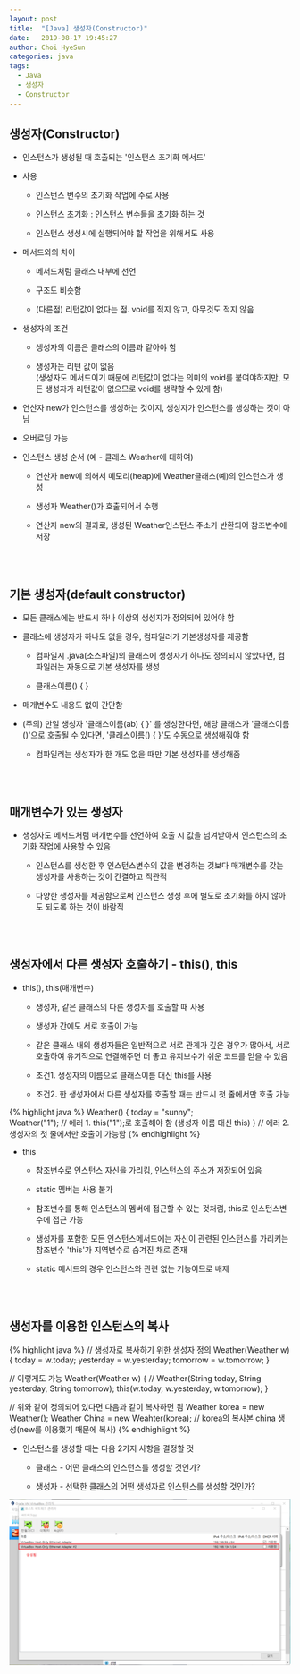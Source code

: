 ```yaml
---
layout: post
title:  "[Java] 생성자(Constructor)"
date:   2019-08-17 19:45:27
author: Choi HyeSun
categories: java
tags:
  - Java
  - 생성자
  - Constructor
---
```


## 생성자(Constructor)

- 인스턴스가 생성될 때 호출되는 '인스턴스 초기화 메서드'

- 사용

  - 인스턴스 변수의 초기화 작업에 주로 사용

  - 인스턴스 초기화 : 인스턴스 변수들을 초기화 하는 것

  - 인스턴스 생성시에 실행되어야 할 작업을 위해서도 사용

- 메서드와의 차이

  - 메서드처럼 클래스 내부에 선언

  - 구조도 비슷함

  - (다른점) 리턴값이 없다는 점. void를 적지 않고, 아무것도 적지 않음
  
- 생성자의 조건

  - 생성자의 이름은 클래스의 이름과 같아야 함

  - 생성자는 리턴 값이 없음<br>(생성자도 메서드이기 때문에 리턴값이 없다는 의미의 void를 붙여야하지만, 모든 생성자가 리턴값이 없으므로 void를 생략할 수 있게 함)
  
- 연산자 new가 인스턴스를 생성하는 것이지, 생성자가 인스턴스를 생성하는 것이 아님

- 오버로딩 가능

- 인스턴스 생성 순서 (예 - 클래스 Weather에 대하여)

  - 연산자 new에 의해서 메모리(heap)에 Weather클래스(예)의 인스턴스가 생성

  - 생성자 Weather()가 호출되어서 수행

  - 연산자 new의 결과로, 생성된 Weather인스턴스 주소가 반환되어 참조변수에 저장

<br>
<br>

## 기본 생성자(default constructor)

- 모든 클래스에는 반드시 하나 이상의 생성자가 정의되어 있어야 함

- 클래스에 생성자가 하나도 없을 경우, 컴파일러가 기본생성자를 제공함

  - 컴파일시 .java(소스파일)의 클래스에 생성자가 하나도 정의되지 않았다면, 컴파일러는 자동으로 기본 생성자를 생성

  - 클래스이름() { }

- 매개변수도 내용도 없이 간단함

- (주의) 만일 생성자 '클래스이름(ab) { }' 를 생성한다면, 해당 클래스가 '클래스이름()'으로 호출될 수 있다면, '클래스이름() { }'도 수동으로 생성해줘야 함

  - 컴파일러는 생성자가 한 개도 없을 때만 기본 생성자를 생성해줌
  
<br>
<br>

## 매개변수가 있는 생성자

- 생성자도 메서드처럼 매개변수를 선언하여 호출 시 값을 넘겨받아서 인스턴스의 초기화 작업에 사용할 수 있음

  - 인스턴스를 생성한 후 인스턴스변수의 값을 변경하는 것보다 매개변수를 갖는 생성자를 사용하는 것이 간결하고 직관적

  - 다양한 생성자를 제공함으로써 인스턴스 생성 후에 별도로 초기화를 하지 않아도 되도록 하는 것이 바람직

<br>
<br>

## 생성자에서 다른 생성자 호출하기 - this(), this

- this(), this(매개변수)

  - 생성자, 같은 클래스의 다른 생성자를 호출할 때 사용

  - 생성자 간에도 서로 호출이 가능

  - 같은 클래스 내의 생성자들은 일반적으로 서로 관계가 깊은 경우가 많아서, 서로 호출하여 유기적으로 연결해주면 더 좋고 유지보수가 쉬운 코드를 얻을 수 있음

  - 조건1. 생성자의 이름으로 클래스이름 대신 this를 사용

  - 조건2. 한 생성자에서 다른 생성자를 호출할 때는 반드시 첫 줄에서만 호출 가능
  
{% highlight java %}
Weather() {
    today = "sunny";   
    Weather("1");     // 에러 1. this("1");로 호출해야 함 (생성자 이름 대신 this)
}                     // 에러 2. 생성자의 첫 줄에서만 호출이 가능함
{% endhighlight %}

- this

  - 참조변수로 인스턴스 자신을 가리킴, 인스턴스의 주소가 저장되어 있음

  - static 멤버는 사용 불가

  - 참조변수를 통해 인스턴스의 멤버에 접근할 수 있는 것처럼, this로 인스턴스변수에 접근 가능

  - 생성자를 포함한 모든 인스턴스메서드에는 자신이 관련된 인스턴스를 가리키는 참조변수 'this'가 지역변수로 숨겨진 채로 존재

  - static 메서드의 경우 인스턴스와 관련 없는 기능이므로 배제

<br>
<br>

## 생성자를 이용한 인스턴스의 복사

{% highlight java %}
// 생성자로 복사하기 위한 생성자 정의
Weather(Weather w) {
    today = w.today;
    yesterday = w.yesterday;
    tomorrow = w.tomorrow;
}

// 이렇게도 가능
Weather(Weather w) {
    // Weather(String today, String yesterday, String tomorrow);
    this(w.today, w.yesterday, w.tomorrow);
}

// 위와 같이 정의되어 있다면 다음과 같이 복사하면 됨
Weather korea = new Weather();
Weather China = new Weahter(korea); // korea의 복사본 china 생성(new를 이용했기 때문에 복사)
{% endhighlight %}

- 인스턴스를 생성할 때는 다음 2가지 사항을 결정할 것

  - 클래스 - 어떤 클래스의 인스턴스를 생성할 것인가?

  - 생성자 - 선택한 클래스의 어떤 생성자로 인스턴스를 생성할 것인가?


![image](/img/2019-10-14/CentOS-Install-CLI-040-putty4.png)
